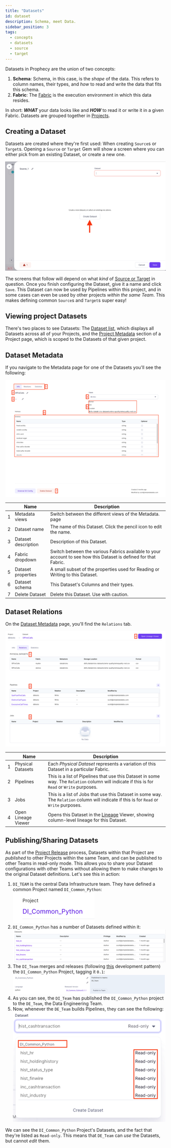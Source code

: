 ```yaml
---
title: "Datasets"
id: dataset
description: Schema, meet Data.
sidebar_position: 3
tags:
  - concepts
  - datasets
  - source
  - target
---
```


Datasets in Prophecy are the union of two concepts:

1. **Schema**: Schema, in this case, is the _shape_ of the data. This refers to column names, their types, and _how_ to read and write the data that fits this schema.
2. **Fabric**: The [Fabric](fabrics/fabrics.md) is the execution environment in which this data resides.

In short: **_WHAT_** your data looks like and **_HOW_** to read it or write it in a given Fabric. Datasets are grouped together in [Projects](project).

## Creating a Dataset

Datasets are created where they're first used: When creating `Source`s or `Target`s. Opening a `Source` or `Target` Gem will show a screen where you can either pick from an existing Dataset, or create a new one.

![Create a Dataset](img/dataset/create.png)

The screens that follow will depend on what _kind_ of [Source or Target](../Spark/gems/source-target/source-target.md) in question. Once you finish configuring the Dataset, give it a name and click `Save`. This Dataset can now be used by Pipelines within this project, and in some cases can even be used by other projects _within the same Team_. This makes defining common `Source`s and `Target`s super easy!

## Viewing project Datasets

There's two places to see Datasets: The [Dataset list](https://app.prophecy.io/metadata/entity/user/datasets), which displays all Datasets across all of your Projects, and the [Project Metadata](project/#project-metadata) section of a Project page, which is scoped to the Datasets of that given project.

## Dataset Metadata

If you navigate to the Metadata page for one of the Datasets you'll see the following:

![Dataset metadata page](img/dataset/ds_metadata.png)

|     | Name                | Description                                                                                                      |
| :-: | ------------------- | ---------------------------------------------------------------------------------------------------------------- |
|  1  | Metadata views      | Switch between the different views of the Metadata. page                                                         |
|  2  | Dataset name        | The name of this Dataset. Click the pencil icon to edit the name.                                                |
|  3  | Dataset description | Description of this Dataset.                                                                                     |
|  4  | Fabric dropdown     | Switch between the various Fabrics available to your account to see how this Dataset is defined for that Fabric. |
|  5  | Dataset properties  | A small subset of the properties used for Reading or Writing to this Dataset.                                    |
|  6  | Dataset schema      | This Dataset's Columns and their types.                                                                          |
|  7  | Delete Dataset      | Delete this Dataset. Use with caution.                                                                           |

## Dataset Relations

On the [Dataset Metadata](#dataset-metadata) page, you'll find the `Relations` tab.

![Dataset Relations](img/dataset/relations.png)

|     | Name                | Description                                                                                                                                   |
| :-: | ------------------- | --------------------------------------------------------------------------------------------------------------------------------------------- |
|  1  | Physical Datasets   | Each _Physical Dataset_ represents a variation of this Dataset in a particular Fabric.                                                        |
|  2  | Pipelines           | This is a list of Pipelines that use this Dataset in some way. The `Relation` column will indicate if this is for `Read` or `Write` purposes. |
|  3  | Jobs                | This is a list of Jobs that use this Dataset in some way. The `Relation` column will indicate if this is for `Read` or `Write` purposes.      |
|  4  | Open Lineage Viewer | Opens this Dataset in the [Lineage](../metadata/lineage.md) Viewer, showing column-level lineage for this Dataset.                            |

## Publishing/Sharing Datasets

As part of the [Project Release](project/#release) process, Datasets within that Project are _published_ to other Projects within the same Team, and can be published to other Teams in read-only mode. This allows you to share your Dataset configurations with other Teams without allowing them to make changes to the original Dataset definitions. Let's see this in action:

1. `DI_TEAM` is the central Data Infrastructure team. They have defined a common Project named `DI_Common_Python`:
   ![DI Team Project](img/dataset/pub1.png)
2. `DI_Common_Python` has a number of Datasets defined within it:
   ![DI Common Datasets](img/dataset/pub2.png)
3. The `DI_Team` merges and releases (following [this](project/#development-and-deployment) development pattern) the `DI_Common_Python` Project, tagging it `0.1`:
   ![DI Common Release](img/dataset/pub3.png)
4. As you can see, the `DI_Team` has published the `DI_Common_Python` project to the `DE_Team`, the Data Engineering Team.
5. Now, whenever the `DE_Team` builds Pipelines, they can see the following:
   ![Common Datasets](./img/dataset/pub4.png)

We can see the `DI_Common_Python` Project's Datasets, and the fact that they're listed as `Read-only`. This means that `DE_Team` can _use_ the Datasets, but cannot _edit_ them.
